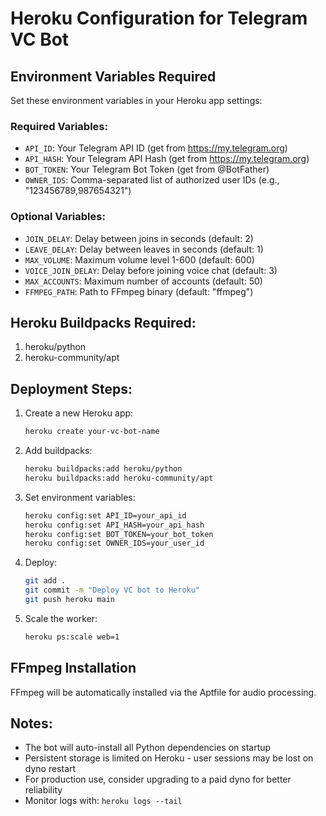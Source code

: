 # Heroku Configuration for Telegram VC Bot

## Environment Variables Required

Set these environment variables in your Heroku app settings:

### Required Variables:
- `API_ID`: Your Telegram API ID (get from https://my.telegram.org)
- `API_HASH`: Your Telegram API Hash (get from https://my.telegram.org)
- `BOT_TOKEN`: Your Telegram Bot Token (get from @BotFather)
- `OWNER_IDS`: Comma-separated list of authorized user IDs (e.g., "123456789,987654321")

### Optional Variables:
- `JOIN_DELAY`: Delay between joins in seconds (default: 2)
- `LEAVE_DELAY`: Delay between leaves in seconds (default: 1)
- `MAX_VOLUME`: Maximum volume level 1-600 (default: 600)
- `VOICE_JOIN_DELAY`: Delay before joining voice chat (default: 3)
- `MAX_ACCOUNTS`: Maximum number of accounts (default: 50)
- `FFMPEG_PATH`: Path to FFmpeg binary (default: "ffmpeg")

## Heroku Buildpacks Required:

1. heroku/python
2. heroku-community/apt

## Deployment Steps:

1. Create a new Heroku app:
   ```bash
   heroku create your-vc-bot-name
   ```

2. Add buildpacks:
   ```bash
   heroku buildpacks:add heroku/python
   heroku buildpacks:add heroku-community/apt
   ```

3. Set environment variables:
   ```bash
   heroku config:set API_ID=your_api_id
   heroku config:set API_HASH=your_api_hash
   heroku config:set BOT_TOKEN=your_bot_token
   heroku config:set OWNER_IDS=your_user_id
   ```

4. Deploy:
   ```bash
   git add .
   git commit -m "Deploy VC bot to Heroku"
   git push heroku main
   ```

5. Scale the worker:
   ```bash
   heroku ps:scale web=1
   ```

## FFmpeg Installation

FFmpeg will be automatically installed via the Aptfile for audio processing.

## Notes:

- The bot will auto-install all Python dependencies on startup
- Persistent storage is limited on Heroku - user sessions may be lost on dyno restart
- For production use, consider upgrading to a paid dyno for better reliability
- Monitor logs with: `heroku logs --tail`
